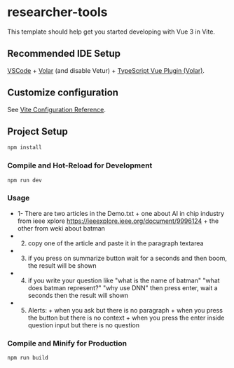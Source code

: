 # researcher-tools

This template should help get you started developing with Vue 3 in Vite.

## Recommended IDE Setup

[VSCode](https://code.visualstudio.com/) + [Volar](https://marketplace.visualstudio.com/items?itemName=Vue.volar) (and disable Vetur) + [TypeScript Vue Plugin (Volar)](https://marketplace.visualstudio.com/items?itemName=Vue.vscode-typescript-vue-plugin).

## Customize configuration

See [Vite Configuration Reference](https://vitejs.dev/config/).

## Project Setup

```sh
npm install
```

### Compile and Hot-Reload for Development

```sh
npm run dev
```

### Usage

- 1- There are two articles in the Demo.txt + one about AI in chip industry from ieee xplore https://ieeexplore.ieee.org/document/9996124 + the other from weki about batman
- 2. copy one of the article and paste it in the paragraph textarea
- 3. if you press on summarize button wait for a seconds and then boom, the result will be shown
- 4. if you write your question like "what is the name of batman" "what does batman represent?" "why use DNN" then press enter, wait a seconds then the result will shown
- 5. Alerts: + when you ask but there is no paragraph + when you press the button but there is no context + when you press the enter inside question input but there is no question

### Compile and Minify for Production

```sh
npm run build
```
